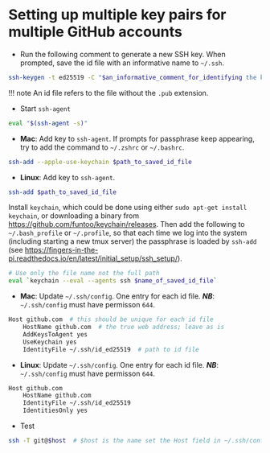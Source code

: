 # Setting up multiple key pairs for multiple GitHub accounts
- Run the following comment to generate a new SSH key. When prompted, save the id file with an informative name to `~/.ssh`. 
```bash
ssh-keygen -t ed25519 -C "$an_informative_comment_for_identifying the key"
```
!!! note
    An id file refers to the file without the `.pub` extension.

- Start `ssh-agent`
```bash
eval "$(ssh-agent -s)"
```

- **Mac**: Add key to `ssh-agent`. If prompts for passphrase keep appearing, try to add the command to `~/.zshrc` or `~/.bashrc`.
```bash
ssh-add --apple-use-keychain $path_to_saved_id_file
```

- **Linux**: Add key to `ssh-agent`.
```bash   
ssh-add $path_to_saved_id_file
```
Install `keychain`, which could be done using either `sudo apt-get install keychain`, or downloading a binary from https://github.com/funtoo/keychain/releases. Then add the following to `~/.bash_profile` or `~/.profile`, so that each time we log into the system (including starting a new tmux server) the passphrase is loaded by `ssh-add` (see https://fingers-in-the-pi.readthedocs.io/en/latest/initial_setup/ssh_setup/).
```bash
# Use only the file name not the full path
eval `keychain --eval --agents ssh $name_of_saved_id_file`  
```

- **Mac**: Update `~/.ssh/config`. One entry for each id file. ***NB***: `~/.ssh/config` must have permisson `644`.
```bash
Host github.com  # this should be unique for each id file 
    HostName github.com  # the true web address; leave as is
    AddKeysToAgent yes
    UseKeychain yes
    IdentityFile ~/.ssh/id_ed25519  # path to id file
```

- **Linux**: Update `~/.ssh/config`. One entry for each id file. ***NB***: `~/.ssh/config` must have permisson `644`.
```bash
Host github.com
    HostName github.com
    IdentityFile ~/.ssh/id_ed25519
    IdentitiesOnly yes
```

- Test
```bash
ssh -T git@$host  # $host is the name set the Host field in ~/.ssh/config
```